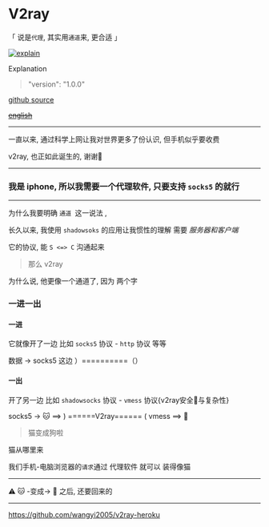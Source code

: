 # V2ray

「 说是`代理`, 其实用`通道`来, 更合适 」

[![explain](http://llever.com/explain.svg)](https://github.com/chinanf-boy/Source-Explain)
    
Explanation

> "version": "1.0.0"

[github source](https://github.com/v2ray/v2ray-core)

~~[english](./README.en.md)~~

---

一直以来, 通过科学上网让我对世界更多了份认识, 但手机似乎要收费

v2ray, 也正如此诞生的, 谢谢🙏

---

### 我是 iphone, 所以我需要一个代理软件, 只要支持 `socks5` 的就行

---


为什么我要明确 `通道 `这一说法 ,

长久以来, 我使用 `shadowsoks` 的应用让我惯性的理解 需要 _服务器和客户端_

它的协议, 能 `S <=> C` 沟通起来

> 那么 v2ray

为什么说, 他更像一个通道了, 因为 两个字

### 一进一出

#### 一进 

它就像开了一边 比如 `socks5` 协议 - `http` 协议 等等

  数据 -> socks5 这边   ）==========（）


#### 一出


开了另一边 比如 `shadowsocks` 协议 - `vmess` 协议{v2ray安全🔐与复杂性}

  socks5 -> 🐱 ==>  ) ======V2ray====== ( vmess ==> 🐶

>猫变成狗啦

猫从哪里来

我们手机-电脑浏览器的`请求`通过 代理软件 就可以 装得像猫

---

⚠️ 🐱 -变成-> 🐶 之后, 还要回来的


---

https://github.com/wangyi2005/v2ray-heroku

